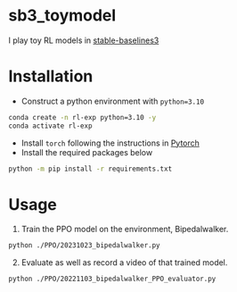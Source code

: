 # sb3_toymodel
I play toy RL models in [stable-baselines3](https://stable-baselines3.readthedocs.io/en/master/)

# Installation
+ Construct a python environment with `python=3.10`
```bash
conda create -n rl-exp python=3.10 -y
conda activate rl-exp
```
+ Install `torch` following the instructions in [Pytorch](https://pytorch.org/)
+ Install the required packages below
```bash
python -m pip install -r requirements.txt
```

# Usage
1. Train the PPO model on the environment, Bipedalwalker.
```bash
python ./PPO/20231023_bipedalwalker.py
```
2. Evaluate as well as record a video of that trained model.
```bash
python ./PPO/20221103_bipedalwalker_PPO_evaluator.py
```